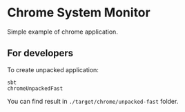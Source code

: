 Chrome System Monitor
=========
Simple example of chrome application.

## For developers
To create unpacked application:

```
sbt
chromeUnpackedFast
````
You can find result in `./target/chrome/unpacked-fast` folder.